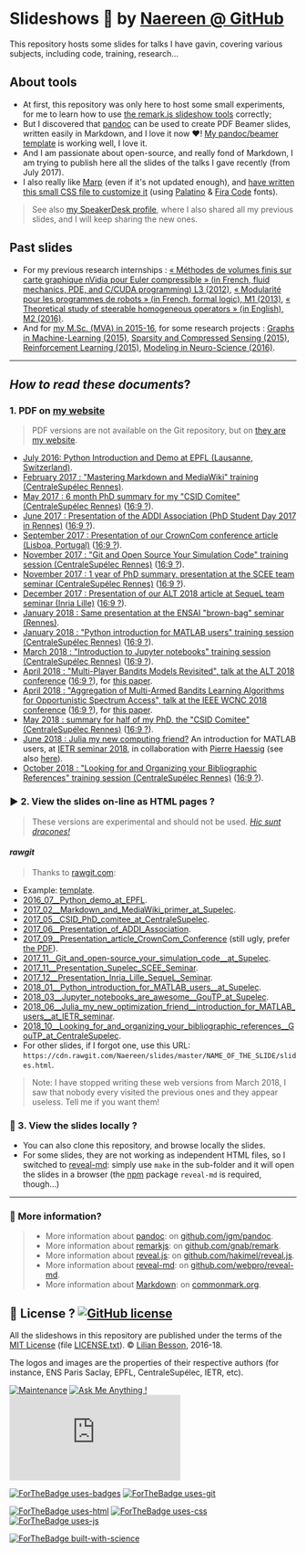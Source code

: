 # Slideshows :notebook: by [Naereen @ GitHub](https://naereen.github.io/)

This repository hosts some slides for talks I have gavin, covering various subjects, including code, training, research...

## About tools
- At first, this repository was only here to host some small experiments, for me to learn how to use [the remark.js slideshow tools](http://remarkjs.com/) correctly;
- But I discovered that [pandoc](http://pandoc.org/MANUAL.html) can be used to create PDF Beamer slides, written easily in Markdown, and I love it now :heart:! [My pandoc/beamer template](my.beamer) is working well, I love it.
- And I am passionate about open-source, and really fond of Markdown, I am trying to publish here all the slides of the talks I gave recently (from July 2017).
- I also really like [Marp](https://yhatt.github.io/marp/) (even if it's not updated enough), and [have written this small CSS file to customize it](common/marp-naereen.css) (using [Palatino](https://en.wikipedia.org/wiki/Palatino) & [Fira Code](https://github.com/tonsky/FiraCode/) fonts).

> See also [my SpeakerDesk profile](https://speakerdeck.com/naereen), where I also shared all my previous slides, and I will keep sharing the new ones.

## Past slides
- For my previous research internships : [« Méthodes de volumes finis sur carte graphique nVidia pour Euler compressible » (in French, fluid mechanics, PDE, and C/CUDA programming) L3 (2012)](https://perso.crans.org/besson/slidesL3Maths12.pdf), [« Modularité pour les programmes de robots » (in French, formal logic), M1 (2013)](https://perso.crans.org/besson/slidesM1Info13.pdf), [« Theoretical study of steerable homogeneous operators » (in English), M2 (2016)](https://perso.crans.org/besson/slidesM2MVA16.pdf).
- And for [my M.Sc. (MVA) in 2015-16](https://perso.crans.org/besson/publis/mva-2016/), for some research projects : [Graphs in Machine-Learning (2015)](https://perso.crans.org/besson/publis/mva-2016/MVA_2015-16__GML_and_RL__Project__Lilian_Besson__Basile_Clement__Slides_19-01-16.en.pdf), [Sparsity and Compressed Sensing (2015)](https://perso.crans.org/besson/publis/mva-2016/MVA_2015-16__Compressed_Sensing__Project__Lilian_Besson__Slides.en.pdf), [Reinforcement Learning (2015)](https://perso.crans.org/besson/publis/mva-2016/MVA_2015-16__GML_and_RL__Project__Lilian_Besson__Basile_Clement__Slides_19-01-16.en.pdf), [Modeling in Neuro-Science (2016)](https://perso.crans.org/besson/publis/mva-2016/MVA_2015-16__Neuro-Sciences__Project__Lilian_Besson__Slides.en.pdf).

----

## *How to read these documents*?

### 1. PDF on [my website](https://perso.crans.org/besson/publis/slides/)
> PDF versions are not available on the Git repository, but on [they are my website](https://perso.crans.org/besson/publis/slides/).

- [July 2016: Python Introduction and Demo at EPFL (Lausanne, Switzerland)](https://perso.crans.org/besson/publis/slides/2016_07__Python_demo_at_EPFL/slides.pdf).
- [February 2017 : "Mastering Markdown and MediaWiki" training (CentraleSupélec Rennes)](https://perso.crans.org/besson/publis/slides/2017_02__Markdown_and_MediaWiki_primer_at_Supelec/slides.pdf).
- [May 2017 : 6 month PhD summary for my "CSID Comitee" (CentraleSupélec Rennes)](https://perso.crans.org/besson/publis/slides/2017_05__CSID_PhD_comitee_at_CentraleSupelec/slides.pdf) ([16:9 ?](https://perso.crans.org/besson/publis/slides/2017_05__CSID_PhD_comitee_at_CentraleSupelec/slides_169.pdf)).
- [June 2017 : Presentation of the ADDI Association (PhD Student Day 2017 in Rennes)](https://perso.crans.org/besson/publis/slides/2017_06__Presentation_of_ADDI_Association/slides.pdf) ([16:9 ?](https://perso.crans.org/besson/publis/slides/2017_06__Presentation_of_ADDI_Association/slides_169.pdf)).
- [September 2017 : Presentation of our CrownCom conference article (Lisboa, Portugal)](https://perso.crans.org/besson/publis/slides/2017_09__Presentation_article_CrownCom_Conference/slides.pdf) ([16:9 ?](https://perso.crans.org/besson/publis/slides/2017_09__Presentation_article_CrownCom_Conference/slides_169.pdf)).
- [November 2017 : "Git and Open Source Your Simulation Code" training session (CentraleSupélec Rennes)](https://perso.crans.org/besson/publis/slides/2017_11__Git_and_open-source_your_simulation_code__at_Supelec/slides.pdf) ([16:9 ?](https://perso.crans.org/besson/publis/slides/2017_11__Git_and_open-source_your_simulation_code__at_Supelec/slides_169.pdf)).
- [November 2017 : 1 year of PhD summary, presentation at the SCEE team seminar (CentraleSupélec Rennes)](https://perso.crans.org/besson/publis/slides/2017_11__Presentation_Supelec_SCEE_Seminar/slides.pdf) ([16:9 ?](https://perso.crans.org/besson/publis/slides/2017_11__Presentation_Supelec_SCEE_Seminar/slides_169.pdf)).
- [December 2017 : Presentation of our ALT 2018 article at SequeL team seminar (Inria Lille)](https://perso.crans.org/besson/publis/slides/2017_12__Presentation_Inria_Lille_SequeL_Seminar/slides.pdf) ([16:9 ?](https://perso.crans.org/besson/publis/slides/2017_12__Presentation_Inria_Lille_SequeL_Seminar/slides_169.pdf)).
- [January 2018 : Same presentation at the ENSAI "brown-bag" seminar (Rennes)](https://perso.crans.org/besson/publis/slides/2018_01__ENSAI_Seminar_BrownBag__Article_ALT2018/slides_169.pdf).
- [January 2018 : "Python introduction for MATLAB users" training session (CentraleSupélec Rennes)](https://perso.crans.org/besson/publis/slides/2018_01__Python_introduction_for_MATLAB_users__at_Supelec/slides.pdf) ([16:9 ?](https://perso.crans.org/besson/publis/slides/2018_01__Python_introduction_for_MATLAB_users__at_Supelec/slides.pdf)).
- [March 2018 : "Introduction to Jupyter notebooks" training session (CentraleSupélec Rennes)](https://perso.crans.org/besson/publis/slides/2018_03__Jupyter_notebooks_are_awesome__GouTP_at_Supelec/slides.pdf) ([16:9 ?](https://perso.crans.org/besson/publis/slides/2018_03__Jupyter_notebooks_are_awesome__GouTP_at_Supelec/slides_169.pdf)).
- [April 2018 : "Multi-Player Bandits Models Revisited", talk at the ALT 2018 conference](https://perso.crans.org/besson/publis/slides/2018_04__Presentation_at_ALT_2018_conference/slides.pdf) ([16:9 ?](https://perso.crans.org/besson/publis/slides/2018_04__Presentation_at_ALT_2018_conference/slides_169.pdf)), for [this paper](https://hal.inria.fr/hal-01629733).
- [April 2018 : "Aggregation of Multi-Armed Bandits Learning Algorithms for Opportunistic Spectrum Access", talk at the IEEE WCNC 2018 conference](https://perso.crans.org/besson/publis/slides/2018_04__Presentation_IEEE_WCNC/slides.pdf) ([16:9 ?](https://perso.crans.org/besson/publis/slides/2018_04__Presentation_IEEE_WCNC/slides_169.pdf)), for [this paper](https://hal.inria.fr/hal-01705292).
- [May 2018 : summary for half of my PhD, the "CSID Comitee" (CentraleSupélec Rennes)](https://perso.crans.org/besson/publis/slides/2018_05__CSID_2_PhD_comitee_at_CentraleSupelec/slides.pdf) ([16:9 ?](https://perso.crans.org/besson/publis/slides/2018_05__CSID_2_PhD_comitee_at_CentraleSupelec/slides_169.pdf)).
- [June 2018 : Julia my new computing friend?](https://perso.crans.org/besson/publis/slides/2018_06__Julia_my_new_optimization_friend__introduction_for_MATLAB_users__at_IETR_seminar/slides.pdf) An introduction for MATLAB users, at [IETR seminar 2018](https://seminar-ietr-18.sciencesconf.org/program), in collaboration with [Pierre Haessig](https://GitHub.com/pierre-haessig/) (see also [here](https://github.com/pierre-haessig/julia-presentation-ietr2018)).
- [October 2018 : "Looking for and Organizing your Bibliographic References" training session (CentraleSupélec Rennes)](https://perso.crans.org/besson/publis/slides/2018_10__Looking_for_and_organizing_your_bibliographic_references__GouTP_at_CentraleSupelec/slides.pdf) ([16:9 ?](https://perso.crans.org/besson/publis/slides/2018_10__Looking_for_and_organizing_your_bibliographic_references__GouTP_at_CentraleSupelec/slides_169.pdf)).

### :arrow_forward: 2. View the slides on-line as HTML pages ?
> These versions are experimental and should not be used.
> [*Hic sunt dracones!*](https://actuelmoyenage.wordpress.com/2017/08/24/hic-sunt-dracones-des-cartes-au-code-informatique/)

#### *rawgit*
> Thanks to [rawgit.com](https://rawgit.com/):

- Example: [template](https://cdn.rawgit.com/Naereen/slides/master/template/slides.html).
- [2016_07__Python_demo_at_EPFL](https://cdn.rawgit.com/Naereen/slides/master/2016_07__Python_demo_at_EPFL/slides.html).
- [2017_02__Markdown_and_MediaWiki_primer_at_Supelec](https://cdn.rawgit.com/Naereen/slides/master/2017_02__Markdown_and_MediaWiki_primer_at_Supelec/slides.html).
- [2017_05__CSID_PhD_comitee_at_CentraleSupelec](https://cdn.rawgit.com/Naereen/slides/master/2017_05__CSID_PhD_comitee_at_CentraleSupelec/slides.html).
- [2017_06__Presentation_of_ADDI_Association](https://cdn.rawgit.com/Naereen/slides/master/2017_06__Presentation_of_ADDI_Association/slides.html).
- [2017_09__Presentation_article_CrownCom_Conference](https://cdn.rawgit.com/Naereen/slides/master/2017_09__Presentation_article_CrownCom_Conference/) (still ugly, prefer [the PDF](https://perso.crans.org/besson/publis/slides/2017_09__Presentation_article_CrownCom_Conference/slides.pdf)).
- [2017_11__Git_and_open-source_your_simulation_code__at_Supelec](https://cdn.rawgit.com/Naereen/slides/master/2017_11__Git_and_open-source_your_simulation_code__at_Supelec/slides.html).
- [2017_11__Presentation_Supelec_SCEE_Seminar](https://cdn.rawgit.com/Naereen/slides/master/2017_11__Presentation_Supelec_SCEE_Seminar/slides.html).
- [2017_12__Presentation_Inria_Lille_SequeL_Seminar](https://cdn.rawgit.com/Naereen/slides/master/2017_12__Presentation_Inria_Lille_SequeL_Seminar/slides.html).
- [2018_01__Python_introduction_for_MATLAB_users__at_Supelec](https://cdn.rawgit.com/Naereen/slides/master/2018_01__Python_introduction_for_MATLAB_users__at_Supelec/slides.html).
- [2018_03__Jupyter_notebooks_are_awesome__GouTP_at_Supelec](https://cdn.rawgit.com/Naereen/slides/master/2018_03__Jupyter_notebooks_are_awesome__GouTP_at_Supelec/slides.html).
- [2018_06__Julia_my_new_optimization_friend__introduction_for_MATLAB_users__at_IETR_seminar](https://cdn.rawgit.com/Naereen/slides/master/2018_06__Julia_my_new_optimization_friend__introduction_for_MATLAB_users__at_IETR_seminar/slides.html).
- [2018_10__Looking_for_and_organizing_your_bibliographic_references__GouTP_at_CentraleSupelec](https://cdn.rawgit.com/Naereen/slides/master/2018_10__Looking_for_and_organizing_your_bibliographic_references__GouTP_at_CentraleSupelec/slides.html).
- For other slides, if I forgot one, use this URL: `https://cdn.rawgit.com/Naereen/slides/master/NAME_OF_THE_SLIDE/slides.html`.

> Note: I have stopped writing these web versions from March 2018, I saw that nobody every visited the previous ones and they appear useless. Tell me if you want them!

### :arrows_counterclockwise: 3. View the slides locally ?
- You can also clone this repository, and browse locally the slides.
- For some slides, they are not working as independent HTML files, so I switched to [reveal-md](https://github.com/webpro/reveal-md): simply use `make` in the sub-folder and it will open the slides in a browser (the [npm](https://www.npmjs.com/package/reveal-md) package `reveal-md` is required, though...)

----

### :information_desk_person: More information?
> - More information about [pandoc](http://pandoc.org/): on [github.com/jgm/pandoc](https://github.com/jgm/pandoc).
> - More information about [remarkjs](http://remarkjs.com/): on [github.com/gnab/remark](https://github.com/gnab/remark).
> - More information about [reveal.js](https://github.com/hakimel/reveal.js): on [github.com/hakimel/reveal.js](https://github.com/hakimel/reveal.js).
> - More information about [reveal-md](https://github.com/webpro/reveal-md): on [github.com/webpro/reveal-md](https://github.com/webpro/reveal-md).
> - More information about [Markdown](http://commonmark.org/): on [commonmark.org](http://commonmark.org/).


## :scroll: License ? [![GitHub license](https://img.shields.io/github/license/Naereen/slides.svg)](https://github.com/Naereen/slides/blob/master/LICENSE.txt)
All the slideshows in this repository are published under the terms of the [MIT License](https://lbesson.mit-license.org/) (file [LICENSE.txt](LICENSE.txt)).
© [Lilian Besson](https://GitHub.com/Naereen), 2016-18.

The logos and images are the properties of their respective authors (for instance, ENS Paris Saclay, EPFL, CentraleSupélec, IETR, etc).

[![Maintenance](https://img.shields.io/badge/Maintained%3F-yes-green.svg)](https://GitHub.com/Naereen/slides/graphs/commit-activity)
[![Ask Me Anything !](https://img.shields.io/badge/Ask%20me-anything-1abc9c.svg)](https://GitHub.com/Naereen/ama)
[![Analytics](https://ga-beacon.appspot.com/UA-38514290-17/github.com/Naereen/slides/README.md?pixel)](https://GitHub.com/Naereen/slides/)

[![ForTheBadge uses-badges](http://ForTheBadge.com/images/badges/uses-badges.svg)](http://ForTheBadge.com)
[![ForTheBadge uses-git](http://ForTheBadge.com/images/badges/uses-git.svg)](https://GitHub.com/)

[![ForTheBadge uses-html](http://ForTheBadge.com/images/badges/uses-html.svg)](http://ForTheBadge.com)
[![ForTheBadge uses-css](http://ForTheBadge.com/images/badges/uses-css.svg)](http://ForTheBadge.com)
[![ForTheBadge uses-js](http://ForTheBadge.com/images/badges/uses-js.svg)](http://ForTheBadge.com)

[![ForTheBadge built-with-science](http://ForTheBadge.com/images/badges/built-with-science.svg)](https://GitHub.com/Naereen/)
